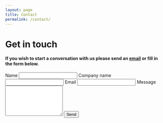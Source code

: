 ```yaml
---
layout: page
title: Contact
permalink: /contact/
---
```


# Get in touch

#### If you wish to start a conversation with us please send an [email](mailto:hello@gratisdesign.co.uk) or fill in the form below.

<form action="https://formspree.io/hello@gratisdesign.co.uk" method="POST">
    <label>Name</label>
    <input type="text" name="name">
    <label>Company name</label>
    <input type="text" name="name">
    <label>Email</label>
    <input type="email" name="_replyto">
    <label>Message</label>
    <textarea rows="6" name="message"></textarea>
    <input class="button is-main is-inverted" type="submit" value="Send">
</form> 
<script>
window.sr = ScrollReveal();
sr.reveal('h1', {duration: 1000});
sr.reveal('h4', {duration: 1300});
</script>
